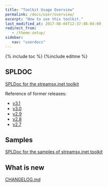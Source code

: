 ```yaml
---
title: "Toolkit Usage Overview"
permalink: /docs/user/overview/
excerpt: "How to use this toolkit."
last_modified_at: 2017-08-04T12:37:48-04:00
redirect_from:
   - /theme-setup/
sidebar:
   nav: "userdocs"
---
```

{% include toc %}
{%include editme %}


## SPLDOC

[SPLDoc for the streamsx.inet toolkit](https://ibmstreams.github.io/streamsx.inet/doc/spldoc/html/index.html)

Reference of former releases:
* [v3.1](https://ibmstreams.github.io/streamsx.inet/v3.1/doc/spldoc/html/index.html)
* [v3.0](https://ibmstreams.github.io/streamsx.inet/v3.0/doc/spldoc/html/index.html)
* [v2.9](https://ibmstreams.github.io/streamsx.inet/v2.9/doc/spldoc/html/index.html)
* [v2.8](https://ibmstreams.github.io/streamsx.inet/v2.8/doc/spldoc/html/index.html)
* [v2.7](https://ibmstreams.github.io/streamsx.inet/v2.7/doc/spldoc/html/index.html)

## Samples

[SPLDoc for the samples of streamsx.inet toolkit](https://ibmstreams.github.io/streamsx.inet/samples/doc/spldoc/html/index.html)

## What is new

[CHANGELOG.md](https://github.com/IBMStreams/streamsx.inet/blob/master/CHANGELOG.md)


